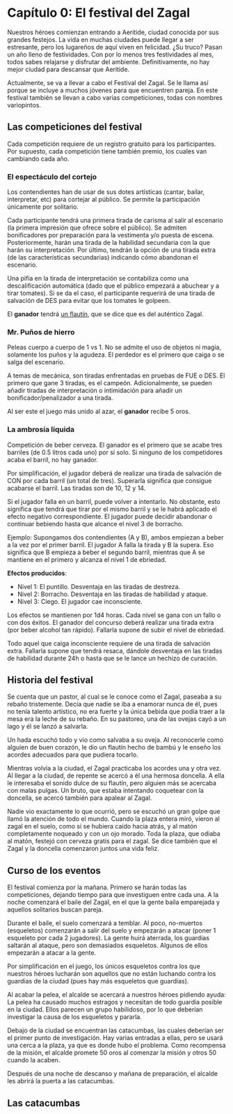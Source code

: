 # Capítulo 0: El festival del Zagal

Nuestros héroes comienzan entrando a Aeritide, ciudad conocida por sus grandes festejos.
La vida en muchas ciudades puede llegar a ser estresante, pero los lugareños de aquí viven en felicidad.
¿Su truco? Pasan un año lleno de festividades. 
Con por lo menos tres festividades al mes, todos sabes relajarse y disfrutar del ambiente. 
Definitivamente, no hay mejor ciudad para descansar que Aeritide.

Actualmente, se va a llevar a cabo el Festival del Zagal.
Se le llama así porque se incluye a muchos jóvenes para que encuentren pareja.
En este festival también se llevan a cabo varias competiciones, todas con nombres variopintos.

## Las competiciones del festival

Cada competición requiere de un registro gratuito para los participantes. 
Por supuesto, cada competición tiene también premio, los cuales van cambiando cada año.

### El espectáculo del cortejo

Los contendientes han de usar de sus dotes artísticas (cantar, bailar, interpretar, etc) para cortejar al público.
Se permite la participación únicamente por solitario.

Cada participante tendrá una primera tirada de carisma al salir al escenario (la primera impresión que ofrece sobre el público).
Se admiten bonificadores por preparación para la vestimenta y/o puesta de escena.
Posteriormente, harán una tirada de la habilidad secundaria con la que harán su interpretación.
Por último, tendrán la opción de una tirada extra (de las características secundarias) indicando cómo abandonan el escenario.

Una pifia en la tirada de interpretación se contabiliza como una descalificación automática (dado que el público empezará a abuchear y a tirar tomates).
Si se da el caso, el participante requerirá de una tirada de salvación de DES para evitar que los tomates le golpeen.

El **ganador** tendrá [un flautín](../assets/artefactos.md#el-flautín-del-zagal), que se dice que es del auténtico Zagal.

### Mr. Puños de hierro

Peleas cuerpo a cuerpo de 1 vs 1. No se admite el uso de objetos ni magia, solamente los puños y la agudeza.
El perdedor es el primero que caiga o se salga del escenario.

A temas de mecánica, son tiradas enfrentadas en pruebas de FUE o DES.
El primero que gane 3 tiradas, es el campeón.
Adicionalmente, se pueden añadir tiradas de interpretación o intimidación para añadir un bonificador/penalizador a una tirada.

Al ser este el juego más unido al azar, el **ganador** recibe 5 oros.

### La ambrosía líquida

Competición de beber cerveza. 
El ganador es el primero que se acabe tres barriles (de 0.5 litros cada uno) por sí solo. 
Si ninguno de los competidores acaba el barril, no hay ganador.

Por simplificación, el jugador deberá de realizar una tirada de salvación de CON por cada barril (un total de tres). 
Superarla significa que consigue acabarse el barril. Las tiradas son de 10, 12 y 14.

Si el jugador falla en un barril, puede volver a intentarlo. 
No obstante, esto significa que tendrá que tirar por el mismo barril y se le habrá aplicado el efecto negativo correspondiente. 
El jugador puede decidir abandonar o continuar bebiendo hasta que alcance el nivel 3 de borracho.

Ejemplo: Supongamos dos contendientes (A y B), ambos empiezan a beber a la vez por el primer barril. 
El jugador A falla la tirada y B la supera. Eso significa que B empieza a beber el segundo barril, mientras que A se mantiene en el primero y alcanza el nivel 1 de ebriedad.

**Efectos producidos**:
- Nivel 1: El puntillo. Desventaja en las tiradas de destreza.
- Nivel 2: Borracho. Desventaja en las tiradas de habilidad y ataque.
- Nivel 3: Ciego. El jugador cae inconsciente.

Los efectos se mantienen por 1d4 horas. Cada nivel se gana con un fallo o con dos éxitos. 
El ganador del concurso deberá realizar una tirada extra (por beber alcohol tan rápido).
Fallarla supone de subir el nivel de ebriedad.

Todo aquel que caiga inconsciente requiere de una tirada de salvación extra. 
Fallarla supone que tendrá resaca, dándole desventaja en las tiradas de habilidad durante 24h o hasta que se le lance un hechizo de curación.

## Historia del festival

Se cuenta que un pastor, al cual se le conoce como el Zagal, paseaba a su rebaño tristemente. Decía que nadie se iba a enamorar nunca de él, pues no tenía talento artístico, no era fuerte y la única bebida que podía traer a la mesa era la leche de su rebaño. En su pastoreo, una de las ovejas cayó a un lago y él se lanzó a salvarla.

Un hada escuchó todo y vio como salvaba a su oveja. Al reconocerle como alguien de buen corazón, le dio un flautín hecho de bambú y le enseño los acordes adecuados para que pudiera tocarlo.

Mientras volvía a la ciudad, el Zagal practicaba los acordes una y otra vez. Al llegar a la ciudad, de repente se acercó a él una hermosa doncella. A ella le interesaba el sonido dulce de su flautín, pero alguien más se acercaba con malas pulgas. Un bruto, que estaba intentando coquetear con la doncella, se acercó también para apalear al Zagal.

Nadie vio exactamente lo que ocurrió, pero se escuchó un gran golpe que llamó la atención de todo el mundo. Cuando la plaza entera miró, vieron al zagal en el suelo, como si se hubiera caído hacia atrás, y al matón completamente noqueado y con un ojo morado.
Toda la plaza, que odiaba al matón, festejó con cerveza gratis para el zagal. Se dice también que el Zagal y la doncella comenzaron juntos una vida feliz.

## Curso de los eventos

El festival comienza por la mañana. Primero se harán todas las competiciones, dejando tiempo para que investiguen entre cada una. A la noche comenzará el baile del Zagal, en el que la gente baila emparejada y aquellos solitarios buscan pareja.

Durante el baile, el suelo comenzará a temblar. Al poco, no-muertos (esqueletos) comenzarán a salir del suelo y empezarán a atacar (poner 1 esqueleto por cada 2 jugadores).
La gente huirá aterrada, los guardias saltarán al ataque, pero son demasiados esqueletos.
Algunos de ellos empezarán a atacar a la gente.

Por simplificación en el juego, los únicos esqueletos contra los que nuestros héroes lucharán son aquellos que no están luchando contra los guardias de la ciudad (pues hay más esqueletos que guardias).

Al acabar la pelea, el alcalde se acercará a nuestros héroes pidiendo ayuda:
La pelea ha causado muchos estragos y necesitan de todo guardia posible en la ciudad.
Ellos parecen un grupo habilidoso, por lo que deberían investigar la causa de los esqueletos y pararla.

Debajo de la ciudad se encuentran las catacumbas, las cuales deberían ser el primer punto de investigación.
Hay varias entradas a ellas, pero se usará una cerca a la plaza, ya que es donde hubo el problema.
Como recompensa de la misión, el alcalde promete 50 oros al comenzar la misión y otros 50 cuando la acaben.

Después de una noche de descanso y mañana de preparación, el alcalde les abrirá la puerta a las catacumbas.

## Las catacumbas
